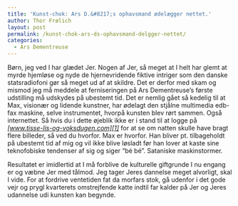```yaml
---
title: 'Kunst-chok: Ars D.&#8217;s ophavsmand ødelægger nettet.'
author: Thor Frølich
layout: post
permalink: /kunst-chok-ars-ds-ophavsmand-delgger-nettet/
categories:
  - Ars Dementreuse
---
```

Børn, jeg ved I har glædet Jer. Nogen af Jer, så meget at I helt har glemt at myrde hjemløse og nyde de hjernevridende fiktive intriger som den danske statsradiofoni gør så meget ud af at skildre. Det er derfor med skam og mismod jeg må meddele at ferniseringen på Ars Dementreuse’s første udstilling må udskydes på ubestemt tid. Det er nemlig gået så kedelig til at Max, visionær og lidende kunstner, har ødelagt den stjålne multimedia edb-fax maskine, selve instrumentet, hvorpå kunsten blev rørt sammen. Også internettet. Så hvis du i dette øjeblik ikke er i stand til at logge på *[www.tisse-lis-og-voksdugen.com][1]* for at se om natten skulle have bragt flere billeder, så ved du hvorfor. Max er hvorfor. Han bliver pt. tilbageholdt på ubestemt tid af mig og vil ikke blive løsladt før han lover at kaste sine teknofobiske tendenser af sig og siger “bé bé”. Sataniske maskinstormer. 

Resultatet er imidlertid at I må forblive de kulturelle giftgrunde I nu engang er og væbne Jer med tålmod. Jeg tager Jeres dannelse meget alvorligt, skal I vide. For at fordrive ventetiden fat da morfars stok, gå udenfor i det gode vejr og prygl kvarterets omstrejfende katte indtil far kalder på Jer og Jeres udannelse udi kunsten kan begynde.

 [1]: http://home18.inet.tele.dk/opskrift/
